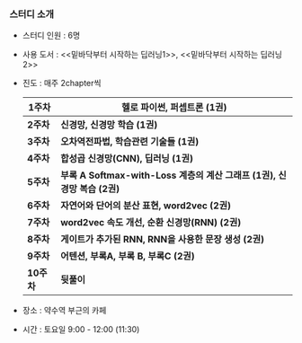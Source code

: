 ### 스터디 소개

- 스터디 인원 : 6명

- 사용 도서 : <<밑바닥부터 시작하는 딥러닝1>>, <<밑바닥부터 시작하는 딥러닝2>>

- 진도 : 매주 2chapter씩

  | 1주차      | 헬로 파이썬, 퍼셉트론 (1권)                                  |
  | ---------- | ------------------------------------------------------------ |
  | **2주차**  | **신경망, 신경망 학습 (1권)**                                |
  | **3주차**  | **오차역전파법, 학습관련 기술들 (1권)**                      |
  | **4주차**  | **합성곱 신경망(CNN), 딥러닝 (1권)**                         |
  | **5주차**  | **부록 A Softmax-with-Loss 계층의 계산 그래프 (1권), 신경망 복습 (2권)** |
  | **6주차**  | **자연어와 단어의 분산 표현, word2vec (2권)**                |
  | **7주차**  | **word2vec 속도 개선, 순환 신경망(RNN) (2권)**               |
  | **8주차**  | **게이트가 추가된 RNN, RNN을 사용한 문장 생성 (2권)**        |
  | **9주차**  | **어텐션, 부록A, 부록 B, 부록C (2권)**                       |
  | **10주차** | **뒷풀이**                                                   |

- 장소 : 약수역 부근의 카페

- 시간 : 토요일 9:00 - 12:00 (11:30)
